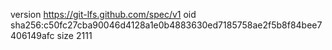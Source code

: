 version https://git-lfs.github.com/spec/v1
oid sha256:c50fc27cba90046d4128a1e0b4883630ed7185758ae2f5b8f84bee7406149afc
size 2111
